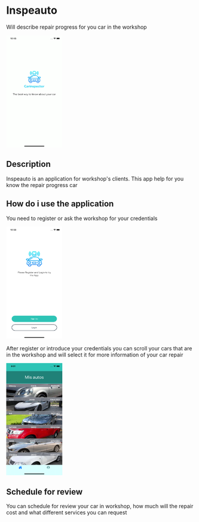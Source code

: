 # Inspeauto
Will describe repair progress for you car in the workshop

<img src="https://raw.githubusercontent.com/CarlosMonzalvoN/Inspeauto/master/Photos/Simulator%20Screen%20Shot%20-%20iPhone%2011%20-%202020-02-23%20at%2022.45.51.png" width="150" height="300">

## Description
Inspeauto is an application for workshop's clients. This app help for you know the repair progress car

## How do i use the application
You need to register or ask the workshop for your credentials

<img src="https://raw.githubusercontent.com/CarlosMonzalvoN/Inspeauto/master/Photos/Simulator%20Screen%20Shot%20-%20iPhone%2011%20-%202020-02-23%20at%2022.33.32.png" width="150" height="300">

After register or introduce your credentials you can scroll your cars that are in the workshop and will select it for more information of your car repair

<img src="https://raw.githubusercontent.com/CarlosMonzalvoN/Inspeauto/master/Photos/Simulator%20Screen%20Shot%20-%20iPhone%2011%20-%202020-02-23%20at%2018.01.32.png" width="150" height="300">

## Schedule for review
You can schedule for review your car in workshop, how much will the repair cost and what different services you can request
